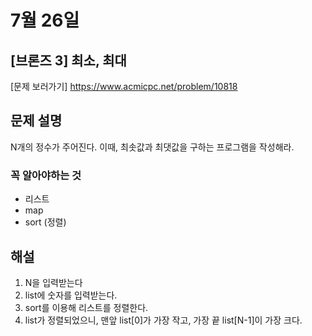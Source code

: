 # 7월 26일

## [브론즈 3] 최소, 최대

[문제 보러가기]
https://www.acmicpc.net/problem/10818

## 문제 설명

N개의 정수가 주어진다. 이때, 최솟값과 최댓값을 구하는 프로그램을 작성해라.

### 꼭 알아야하는 것

-   리스트
-   map
-   sort (정렬)

## 해설

1. N을 입력받는다
2. list에 숫자를 입력받는다.
3. sort를 이용해 리스트를 정렬한다.
4. list가 정렬되었으니, 맨앞 list[0]가 가장 작고, 가장 끝 list[N-1]이 가장 크다.
